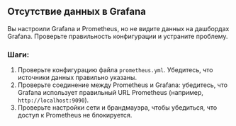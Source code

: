 ## Отсутствие данных в Grafana

Вы настроили Grafana и Prometheus, но не видите данных на дашбордах Grafana. Проверьте правильность конфигурации и устраните проблему.

### Шаги:

1. Проверьте конфигурацию файла `prometheus.yml`. Убедитесь, что источники данных правильно указаны.
2. Проверьте соединение между Prometheus и Grafana: убедитесь, что Grafana использует правильный URL Prometheus (например, `http://localhost:9090`).
3. Проверьте настройки сети и брандмауэра, чтобы убедиться, что доступ к Prometheus не блокируется.

